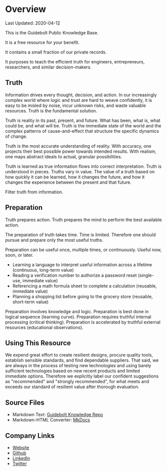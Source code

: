 # Overview

Last Updated: 2020-04-12

This is the Guidebolt Public Knowledge Base.

It is a free resource for your benefit.

It contains a small fraction of our private records.

It purposes to teach the efficient truth for engineers, entrepreneurs, researchers, and similar decision-makers.

## Truth

Information drives every thought, decision, and action. In our increasingly complex world where logic and trust are hard to weave confidently, it is easy to be misled by noise, incur unknown risks, and waste valuable resources. Truth is the fundamental solution.

Truth is reality in its past, present, and future. What has been, what is, what could be, and what will be. Truth is the immediate state of the world and the complex patterns of cause-and-effect that structure the specific dynamics of change. 

Truth is the most accurate understanding of reality. With accuracy, one projects their best possible power towards intended results. With realism, one maps abstract ideals to actual, granular possibilities.

Truth is learned as true information flows into correct interpretation. Truth is understood in pieces. Truths vary in value. The value of a truth based on how quickly it can be learned, how it changes the future, and how it changes the experience between the present and that future.

Filter truth from information.

## Preparation

Truth prepares action. Truth prepares the mind to perform the best available action.

The preparation of truth takes time. Time is limited. Therefore one should pursue and prepare only the most useful truths.

Preparation can be useful once, multiple times, or continuously. Useful now, soon, or later. 

* Learning a language to interpret useful information across a lifetime (continuous, long-term value)
* Reading a verification number to authorize a password reset (single-use, immediate value)
* Referencing a math formula sheet to complete a calculation (reusable, immediate value)
* Planning a shopping list before going to the grocery store (reusable, short-term value)

Preparation involves knowledge and logic. Preparation is best done in logical sequence (learning curve). Preparation requires truthful internal processing (critical thinking). Preparation is accelerated by truthful external resources (educational observations). 

## Using This Resource

We expend great effort to create resilient designs, procure quality tools, establish sensible standards, and find dependable suppliers. That said, we are always in the process of testing new technologies and using barely sufficient technologies based on new recent products and limited immediate options. Therefore we explicitly label our confident suggestions as "recommended" and "strongly recommended", for what meets and exceeds our standard of resilient value after thorough evaluation.

## Source Files

* Markdown Text: [Guidebolt Knowledge Repo](https://github.com/Guidebolt/knowledge)
* Markdown-HTML Converter: [MkDocs](https://www.mkdocs.org/)

## Company Links

* [Website](https://guidebolt.com/)
* [Github](https://github.com/guidebolt)
* [LinkedIn](https://www.linkedin.com/company/guidebolt/)
* [Twitter](https://twitter.com/guidebolt)
